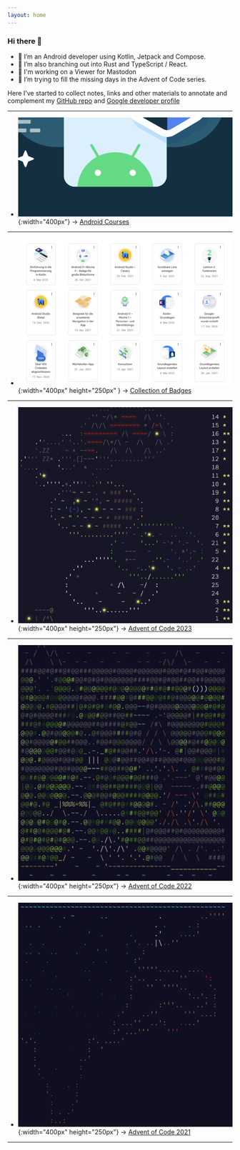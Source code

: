 ```yaml
---
layout: home
---
```


### Hi there 👋

- 🌱 I’m an Android developer using Kotlin, Jetpack and Compose.
- 👯 I’m also branching out into Rust and TypeScript / React.
- 🌚 I'm working on a Viewer for Mastodon
- 🔭 I’m trying to fill the missing days in the Advent of Code series.


Here I've started to collect notes, links and other materials to annotate and complement my [GitHub repo](https://github.com/mspath) and [Google developer profile](https://g.dev/hackr)


---

- ![Android Bot](/assets/img/courses/android-bot.png){:width="400px"}
→  [Android Courses](/courses/android.html)

---

- ![Badges](/assets/img/badges/badges-1.png){:width="400px" height="250px" }
→ [Collection of Badges](/courses/badges.html)

---

- ![Screenshot AOC 2023](/assets/img/aoc/aoc-2023.png){:width="400px" height="250px"}
→ [Advent of Code 2023](/aoc/aoc23.html)

---

- ![Screenshot AOC 2022](/assets/img/aoc/aoc-2022.png){:width="400px" height="250px"}
→ [Advent of Code 2022](/aoc/aoc22.html)

---

- ![Screenshot AOC 2021](/assets/img/aoc/aoc-2021.png){:width="400px" height="250px"}
→ [Advent of Code 2021](/aoc/aoc21.html)

---